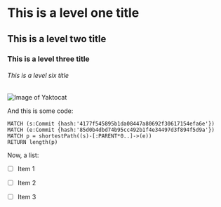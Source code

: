 # This is a level one title
## This is a level two title
### This is a level three title
###### This is a level six title

![Image of Yaktocat](https://octodex.github.com/images/yaktocat.png)

And this is some code:
```
MATCH (s:Commit {hash:'4177f545895b1da08447a80692f30617154efa6e'})
MATCH (e:Commit {hash:'85d0b4dbd74b95cc492b1f4e34497d3f894f5d9a'})
MATCH p = shortestPath((s)-[:PARENT*0..]->(e))
RETURN length(p)
```

Now, a list:
- [ ] Item 1
- [ ] Item 2
- [ ] Item 3


